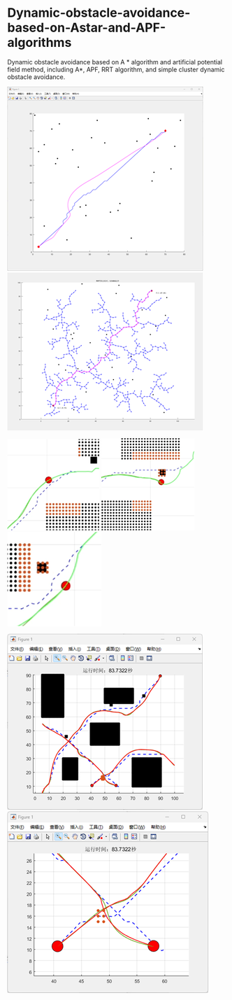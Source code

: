 # Dynamic-obstacle-avoidance-based-on-Astar-and-APF-algorithms
Dynamic obstacle avoidance based on A * algorithm and artificial potential field method, including A*, APF, RRT algorithm, and simple cluster dynamic obstacle avoidance.

![A*、APF](./image/2b7c6a7c-fb26-479c-972d-4b5afe38b999.png)<br>
![RRT](./image/e72ecfda-26fe-4a30-b5e6-5bf6d0f68aba.png)<br>

![single avoidance](./image/d559fa7d-82a5-4b8b-b633-4b008c1d06ab.png)
![single avoidance](./image/be4b8172-728c-4e7f-911d-b7380c4f421e.png)
![single avoidance](./image/6b347caa-a9da-45dc-80a2-cf7cddca2c09.png)<br>

![simple multiple avoidance](./image/b016e192-b615-40f5-82b2-a000a4dec7e4.png)<br>
![detail of simple multiple avoidance](./image/fd56b9d6-50f1-4585-b99c-414d2027a426.png)<br>
